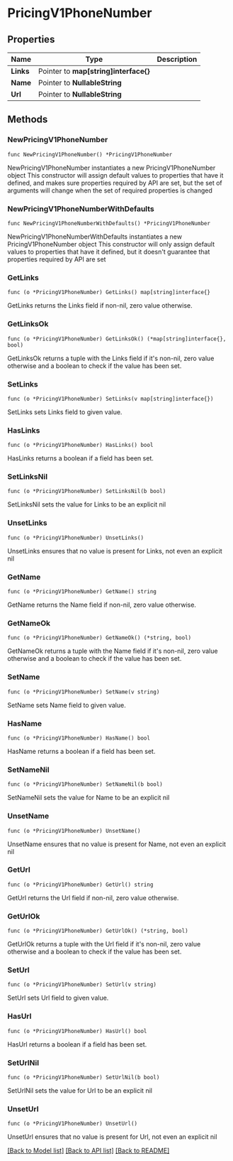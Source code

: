 # PricingV1PhoneNumber

## Properties

Name | Type | Description
------------ | ------------- | -------------
**Links** | Pointer to **map[string]interface{}** |  | [optional] 
**Name** | Pointer to **NullableString** |  | [optional] 
**Url** | Pointer to **NullableString** |  | [optional] 

## Methods

### NewPricingV1PhoneNumber

`func NewPricingV1PhoneNumber() *PricingV1PhoneNumber`

NewPricingV1PhoneNumber instantiates a new PricingV1PhoneNumber object
This constructor will assign default values to properties that have it defined,
and makes sure properties required by API are set, but the set of arguments
will change when the set of required properties is changed

### NewPricingV1PhoneNumberWithDefaults

`func NewPricingV1PhoneNumberWithDefaults() *PricingV1PhoneNumber`

NewPricingV1PhoneNumberWithDefaults instantiates a new PricingV1PhoneNumber object
This constructor will only assign default values to properties that have it defined,
but it doesn't guarantee that properties required by API are set

### GetLinks

`func (o *PricingV1PhoneNumber) GetLinks() map[string]interface{}`

GetLinks returns the Links field if non-nil, zero value otherwise.

### GetLinksOk

`func (o *PricingV1PhoneNumber) GetLinksOk() (*map[string]interface{}, bool)`

GetLinksOk returns a tuple with the Links field if it's non-nil, zero value otherwise
and a boolean to check if the value has been set.

### SetLinks

`func (o *PricingV1PhoneNumber) SetLinks(v map[string]interface{})`

SetLinks sets Links field to given value.

### HasLinks

`func (o *PricingV1PhoneNumber) HasLinks() bool`

HasLinks returns a boolean if a field has been set.

### SetLinksNil

`func (o *PricingV1PhoneNumber) SetLinksNil(b bool)`

 SetLinksNil sets the value for Links to be an explicit nil

### UnsetLinks
`func (o *PricingV1PhoneNumber) UnsetLinks()`

UnsetLinks ensures that no value is present for Links, not even an explicit nil
### GetName

`func (o *PricingV1PhoneNumber) GetName() string`

GetName returns the Name field if non-nil, zero value otherwise.

### GetNameOk

`func (o *PricingV1PhoneNumber) GetNameOk() (*string, bool)`

GetNameOk returns a tuple with the Name field if it's non-nil, zero value otherwise
and a boolean to check if the value has been set.

### SetName

`func (o *PricingV1PhoneNumber) SetName(v string)`

SetName sets Name field to given value.

### HasName

`func (o *PricingV1PhoneNumber) HasName() bool`

HasName returns a boolean if a field has been set.

### SetNameNil

`func (o *PricingV1PhoneNumber) SetNameNil(b bool)`

 SetNameNil sets the value for Name to be an explicit nil

### UnsetName
`func (o *PricingV1PhoneNumber) UnsetName()`

UnsetName ensures that no value is present for Name, not even an explicit nil
### GetUrl

`func (o *PricingV1PhoneNumber) GetUrl() string`

GetUrl returns the Url field if non-nil, zero value otherwise.

### GetUrlOk

`func (o *PricingV1PhoneNumber) GetUrlOk() (*string, bool)`

GetUrlOk returns a tuple with the Url field if it's non-nil, zero value otherwise
and a boolean to check if the value has been set.

### SetUrl

`func (o *PricingV1PhoneNumber) SetUrl(v string)`

SetUrl sets Url field to given value.

### HasUrl

`func (o *PricingV1PhoneNumber) HasUrl() bool`

HasUrl returns a boolean if a field has been set.

### SetUrlNil

`func (o *PricingV1PhoneNumber) SetUrlNil(b bool)`

 SetUrlNil sets the value for Url to be an explicit nil

### UnsetUrl
`func (o *PricingV1PhoneNumber) UnsetUrl()`

UnsetUrl ensures that no value is present for Url, not even an explicit nil

[[Back to Model list]](../README.md#documentation-for-models) [[Back to API list]](../README.md#documentation-for-api-endpoints) [[Back to README]](../README.md)


